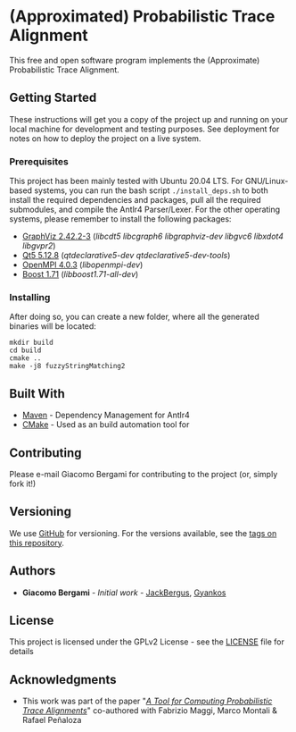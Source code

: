 # (Approximated) Probabilistic Trace Alignment

This free and open software program implements the (Approximate) Probabilistic Trace Alignment.

## Getting Started

These instructions will get you a copy of the project up and running on your local machine for development and testing purposes. See deployment for notes on how to deploy the project on a live system.

### Prerequisites

This project has been mainly tested with Ubuntu 20.04 LTS. For GNU/Linux-based systems, you can run the bash script ```./install_deps.sh``` to both install the required dependencies and packages, pull all the required submodules, and compile the Antlr4 Parser/Lexer. For the other operating systems, please remember to install the following packages:

 * [GraphViz 2.42.2-3](https://graphviz.org/download/) (*libcdt5 libcgraph6 libgraphviz-dev libgvc6 libxdot4 libgvpr2*)
 * [Qt5 5.12.8](https://download.qt.io/official_releases/qt/5.12/5.12.8/) (*qtdeclarative5-dev qtdeclarative5-dev-tools*)
 * [OpenMPI 4.0.3](https://www.open-mpi.org/software/ompi/v4.0/) (*libopenmpi-dev*)
 * [Boost 1.71](https://www.boost.org/users/history/version_1_71_0.html) (*libboost1.71-all-dev*)

### Installing

After doing so, you can create a new folder, where all the generated binaries will be located:

```
mkdir build 
cd build
cmake .. 
make -j8 fuzzyStringMatching2
```





## Built With

* [Maven](https://maven.apache.org/) - Dependency Management for Antlr4
* [CMake](https://cmake.org/download/) - Used as an build automation tool for 

## Contributing

Please e-mail Giacomo Bergami for contributing to the project (or, simply fork it!)

## Versioning

We use [GitHub](http://github.com/) for versioning. For the versions available, see the [tags on this repository](https://github.com/jackbergus/approximateTraceAlignment/tags). 

## Authors

* **Giacomo Bergami** - *Initial work* - [JackBergus](https://github.com/jackbergus), [Gyankos](https://github.com/gyankos)

## License

This project is licensed under the GPLv2 License - see the [LICENSE](LICENSE.) file for details

## Acknowledgments

* This work was part of the paper "[_A Tool for Computing Probabilistic Trace Alignments_](https://dx.doi.org/10.1007/978-3-030-79108-7_14)" co-authored with Fabrizio Maggi, Marco Montali & Rafael Peñaloza


